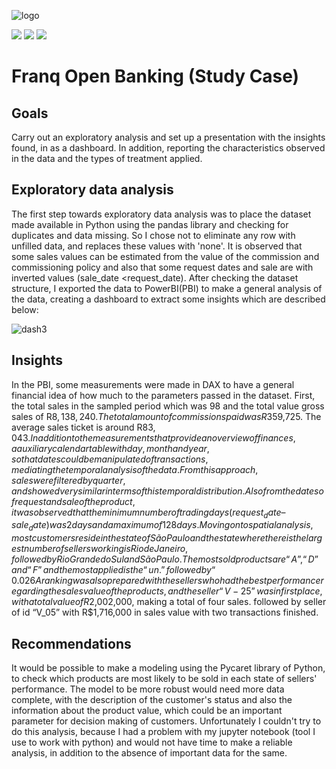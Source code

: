 ![logo](https://user-images.githubusercontent.com/101371267/178369149-3e5dae91-d467-4843-9604-e5e31db5e070.png)

<img src ="https://img.shields.io/badge/Python-FFD43B?style=for-the-badge&logo=python&logoColor=blue" /> <img src="https://img.shields.io/badge/mysql-%2300f.svg?style=for-the-badge&logo=mysql&logoColor=white" /> <img src="https://img.shields.io/badge/PowerBI-F2C811?style=for-the-badge&logo=Power%20BI&logoColor=white" />

# Franq Open Banking (Study Case)

## Goals
Carry out an exploratory analysis and set up a presentation with the insights found, in as a dashboard. In addition, reporting the characteristics observed in the data and the types of treatment applied.

## Exploratory data analysis
The first step towards exploratory data analysis was to place the dataset made available in Python using the pandas library and checking for duplicates and data missing. So I chose not to eliminate any row with unfilled data, and replaces these values with 'none'.
It is observed that some sales values can be estimated from the value of the commission and commissioning policy and also that some request dates
and sale are with inverted values (sale_date <request_date).
After checking the dataset structure, I exported the data to PowerBI(PBI) to make a general analysis of the data, creating a dashboard to extract some insights
which are described below:

![dash3](https://user-images.githubusercontent.com/101371267/178370144-633122fd-c269-4d0c-945d-bb8ce5658365.png)


## Insights
In the PBI, some measurements were made in DAX to have a general financial idea of how much to the parameters passed in the dataset.
First, the total sales in the sampled period which was 98 and the total value gross sales of R$8,138,240. The total amount of commissions paid was R$359,725.
The average sales ticket is around R$83,043. In addition to the measurements that provide an overview of finances, a auxiliary calendar table with day, month and year, so that dates could be manipulated of transactions, mediating the temporal analysis of the data.
From this approach, sales were filtered by quarter, and showed very similar in terms of this temporal distribution. Also from the dates of request and sale of the product, it was observed that the minimum number of trading days (request_date – sale_date) was 2 days and a maximum of 128 days.
Moving on to spatial analysis, most customers reside in the state of São Paulo and the state where there is the largest number of sellers working is Rio de Janeiro,
followed by Rio Grande do Sul and São Paulo.
The most sold products are “A”, “D” and “F” and the most applied is the “un.” followed by “0.026%” on top of the product value.
A ranking was also prepared with the sellers who had the best performance regarding the sales value of the products, and the seller “V-25” was in first place,
with a total value of R$2,002,000, making a total of four sales. followed by seller of id “V_05” with R$1,716,000 in sales value with two transactions
finished.

## Recommendations
It would be possible to make a modeling using the Pycaret library of Python, to check which products are most likely to be sold in each state of sellers' performance. The model to be more robust would need more data complete, with the description of the customer's status and also the information about the product value, which could be an important parameter for decision making of customers. Unfortunately I couldn't try to do this analysis, because I had a problem with my jupyter notebook (tool I use to work with python) and would not have time to make a reliable analysis, in addition to the absence of important data
for the same.




